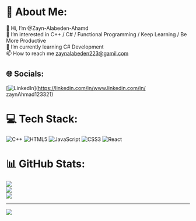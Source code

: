 # 💫 About Me:
👋 Hi, I’m @Zayn-Alabeden-Ahamd<br>👀 I’m interested in C++ / C# / Functional Programming  / Keep Learning / Be More Productive<br>🌱 I’m currently learning C# Development<br>📫 How to reach me zaynalabeden223@gamil.com


## 🌐 Socials:
[![LinkedIn](https://img.shields.io/badge/LinkedIn-%230077B5.svg?logo=linkedin&logoColor=white)](https://linkedin.com/in/www.linkedin.com/in/ zaynAhmad123321) 

# 💻 Tech Stack:
![C++](https://img.shields.io/badge/c++-%2300599C.svg?style=for-the-badge&logo=c%2B%2B&logoColor=white) ![HTML5](https://img.shields.io/badge/html5-%23E34F26.svg?style=for-the-badge&logo=html5&logoColor=white) ![JavaScript](https://img.shields.io/badge/javascript-%23323330.svg?style=for-the-badge&logo=javascript&logoColor=%23F7DF1E) ![CSS3](https://img.shields.io/badge/css3-%231572B6.svg?style=for-the-badge&logo=css3&logoColor=white) ![React](https://img.shields.io/badge/react-%2320232a.svg?style=for-the-badge&logo=react&logoColor=%2361DAFB)
# 📊 GitHub Stats:
![](https://github-readme-stats.vercel.app/api?username=Zayn-Alabeden-Ahamd&theme=holi&hide_border=false&include_all_commits=false&count_private=false)<br/>
![](https://github-readme-streak-stats.herokuapp.com/?user=Zayn-Alabeden-Ahamd&theme=holi&hide_border=false)<br/>
![](https://github-readme-stats.vercel.app/api/top-langs/?username=Zayn-Alabeden-Ahamd&theme=holi&hide_border=false&include_all_commits=false&count_private=false&layout=compact)

---
[![](https://visitcount.itsvg.in/api?id=Zayn-Alabeden-Ahamd&icon=0&color=0)](https://visitcount.itsvg.in)

<!-- Proudly created with GPRM ( https://gprm.itsvg.in ) -->
